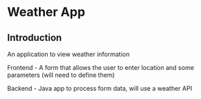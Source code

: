 # Weather App
## Introduction

An application to view weather information

Frontend - A form that allows the user to enter location and some parameters (will need to define them)

Backend - Java app to process form data, will use a weather API

